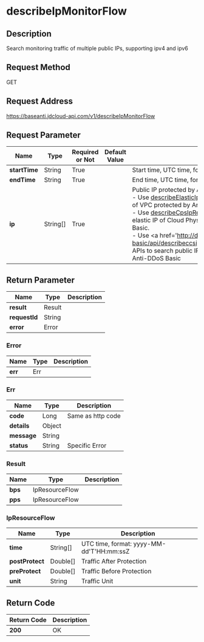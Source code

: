 # describeIpMonitorFlow


## Description
Search monitoring traffic of multiple public IPs, supporting ipv4 and ipv6

## Request Method
GET

## Request Address
https://baseanti.jdcloud-api.com/v1/describeIpMonitorFlow


## Request Parameter
|Name|Type|Required or Not|Default Value|Description|
|---|---|---|---|---|
|**startTime**|String|True| |Start time, UTC time, format: yyyy-MM-dd'T'HH:mm:ssZ|
|**endTime**|String|True| |End time, UTC time, format: yyyy-MM-dd'T'HH:mm:ssZ|
|**ip**|String[]|True| |Public IP protected by Anti-DDoS Basic. <br>- Use <a href='http://docs.jdcloud.com/anti-ddos-basic/api/describeelasticipresources'>describeElasticIpResources</a> APIs to search elastic IP of VPC protected by Anti-DDoS Basic.<br>- Use <a href='http://docs.jdcloud.com/anti-ddos-basic/api/describecpsipresources'>describeCpsIpResources</a> APIs to search public IP and elastic IP of Cloud Physical Server protected by Anti-DDoS Basic. <br>- Use <a href='http://docs.jdcloud.com/anti-ddos-basic/api/describeccsipresources’>describeCcsIpResources</a> APIs to search public IP of Cabinet Service protected by Anti-DDoS Basic|


## Return Parameter
|Name|Type|Description|
|---|---|---|
|**result**|Result| |
|**requestId**|String| |
|**error**|Error| |

### Error
|Name|Type|Description|
|---|---|---|
|**err**|Err| |
### Err
|Name|Type|Description|
|---|---|---|
|**code**|Long|Same as http code|
|**details**|Object| |
|**message**|String| |
|**status**|String|Specific Error|
### Result
|Name|Type|Description|
|---|---|---|
|**bps**|IpResourceFlow| |
|**pps**|IpResourceFlow| |
### IpResourceFlow
|Name|Type|Description|
|---|---|---|
|**time**|String[]|UTC time, format: yyyy-MM-dd'T'HH:mm:ssZ|
|**postProtect**|Double[]|Traffic After Protection|
|**preProtect**|Double[]|Traffic Before Protection|
|**unit**|String|Traffic Unit|

## Return Code
|Return Code|Description|
|---|---|
|**200**|OK|

